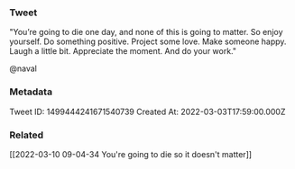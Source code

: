 ### Tweet
"You’re going to die one day, and none of this is going to matter. So enjoy yourself. Do something positive. Project some love. Make someone happy. Laugh a little bit. Appreciate the moment. And do your work."

@naval

### Metadata
Tweet ID: 1499444241671540739
Created At: 2022-03-03T17:59:00.000Z

### Related
[[2022-03-10 09-04-34 You're going to die so it doesn't matter]]
